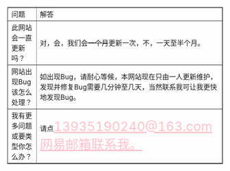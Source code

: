 <html>
<head>
    <meta charset="utf-8">
    <title>常见问题</title>
    <link rel="stylesheet" href="https://zhaobokai341.github.io/yangshi.css">
    <style>
        a{color:pink;font-size:30px;}
    </style>
</head>
<body>
<table border="1">
  <tr>
    <td>问题</td>
    <td>解答</td>
  </tr>
  <tr>
    <td>此网站会一直更新吗？</td>
    <td>对，会，我们会<s>一个月</s>更新一次，不，一天至半个月。</td>
  </tr>
  <tr>
    <td>网站出现Bug该怎么处理？</td>
    <td>如出现Bug，请耐心等候，本网站现在只由一人更新维护，发现并修复Bug需要几分钟至几天，当然联系我可让我更快地发现Bug。</td>
  </tr>
  <tr>
    <td>我有更多问题或要类型你怎么办？</td>
    <td>请点<a href="mailto:13935190240@163.com ">13935190240@163.com网易邮箱联系我。</a></td>
  </tr>
</table>
</body>
</html>
